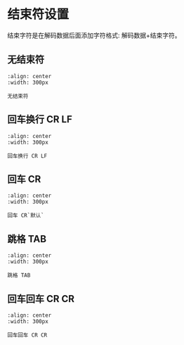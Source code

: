 # 结束符设置
结束字符是在解码数据后面添加字符格式: 解码数据+结束字符。

## 无结束符

```{figure} media/3030050.png
:align: center
:width: 300px

无结束符
```


## 回车换行 CR LF

```{figure} media/3030051.png
:align: center
:width: 300px

回车换行 CR LF
```


## 回车 CR

```{figure} media/3030052.png
:align: center
:width: 300px

回车 CR`默认`
```


## 跳格 TAB

```{figure} media/3030053.png
:align: center
:width: 300px

跳格 TAB
```


## 回车回车 CR CR

```{figure} media/3030054.png
:align: center
:width: 300px

回车回车 CR CR
```
